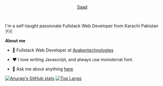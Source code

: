 <p align="center"><a href="https://saadrizwankhan.github.io">Saad</a></p>

<br />

I'm a self-taught passionate Fullstack Web Developer from Karachi Pakistan 🇵🇰

**About me**

- 💼 Fullstack Web Developer at [Avakentechnologies](https://avakentechnologies.com/)

- ❤️ I love writing Javascript, and always use monsterrat font.

- 💬 Ask me about anything [here](https://saadrizwankhan.github.io/contact)


[![Anurag's GitHub stats](https://github-readme-stats.vercel.app/api?username=saadrizwankhan)](https://github.com/anuraghazra/github-readme-stats) [![Top Langs](https://github-readme-stats.vercel.app/api/top-langs/?username=saadrizwankhan&layout=compact)](https://github.com/anuraghazra/github-eadme-stats)

